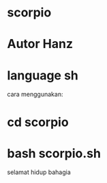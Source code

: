 # scorpio
# Autor Hanz
# language sh

cara menggunakan:
# cd scorpio
# bash scorpio.sh
selamat hidup bahagia
